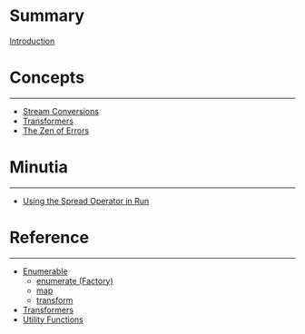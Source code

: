 # Summary

[Introduction](./introduction.md)

# Concepts

---

- [Stream Conversions](./conversions.md)
- [Transformers](./transform.md)
- [The Zen of Errors](./errors.md)

# Minutia

---

- [Using the Spread Operator in Run](./spread.md)

# Reference

---

- [Enumerable](enumerable.md)
  - [enumerate (Factory)](./enumerate.md)
  - [map]()
  - [transform]()
- [Transformers](./transformers.md)
- [Utility Functions](./utility.md)
